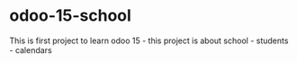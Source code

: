 # odoo-15-school
This is first project to learn odoo 15 - this project is about school - students - calendars
